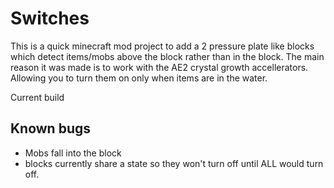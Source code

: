Switches
======

This is a quick minecraft mod project to add a 2 pressure plate like blocks which detect items/mobs
above the block rather than in the block. The main reason it was made is to work with the AE2 crystal
growth accellerators. Allowing you to turn them on only when items are in the water.

Current build 

Known bugs
-------

* Mobs fall into the block
* blocks currently share a state so they won't turn off until ALL would turn off.